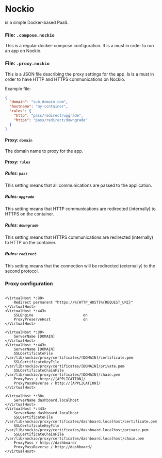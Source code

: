 # Nockio
is a simple Docker-based PaaS.

### File: `.compose.nockio`
This is a regular docker-compose configuration.
It is a must in order to run an app on Nockio.

### File: `.proxy.nockio`
This is a JSON file describing the proxy settings for the app.
Is is a must in order to have HTTP and HTTPS communications on Nockio.

Example file:
```json
{
  "domain": "sub.domain.com",
  "hostname": "my-container",
  "rules": {
    "http": "pass/redirect/upgrade",
    "https": "pass/redirect/downgrade"
  }
}
```

#### Proxy: `domain`
The domain name to proxy for the app.

#### Proxy: `rules`
##### Rules: `pass`
This setting means that all communications are passed to the application.

##### Rules: `upgrade`
This setting means that HTTP communications are redirected (internally) to HTTPS on the container.

##### Rules: `downgrade`
This setting means that HTTPS communications are redirected (internally) to HTTP on the container.

##### Rules: `redirect`
This setting means that the connection will be redirected (externally) to the second protocol.


### Proxy configuration
```
 
<VirtualHost *:80>
    Redirect permanent "https://%{HTTP_HOST}%{REQUEST_URI}"
</VirtualHost>
<VirtualHost *:443>
    SSLEngine                       on
    ProxyPreserveHost               on
</VirtualHost>

<VirtualHost *:80>
    ServerName [DOMAIN]
</VirtualHost>
<VirtualHost *:443>
    ServerName [DOMAIN]
    SSLCertificateFile /var/lib/nockio/proxy/certificates/[DOMAIN]/certificate.pem
    SSLCertificateKeyFile /var/lib/nockio/proxy/certificates/[DOMAIN]/private.pem
    SSLCertificateChainFile /var/lib/nockio/proxy/certificates/[DOMAIN]/chain.pem
    ProxyPass / http://[APPLICATION]/
    ProxyPassReverse / http://[APPLICATION]/
</VirtualHost>
```

```apacheconfig
<VirtualHost *:80>
    ServerName dashboard.localhost
</VirtualHost>
<VirtualHost *:443>
    ServerName dashboard.localhost
    SSLCertificateFile /var/lib/nockio/proxy/certificates/dashboard.localhost/certificate.pem
    SSLCertificateKeyFile /var/lib/nockio/proxy/certificates/dashboard.localhost/private.pem
    SSLCertificateChainFile /var/lib/nockio/proxy/certificates/dashboard.localhost/chain.pem
    ProxyPass / http://dashboard/
    ProxyPassReverse / http://dashboard/
</VirtualHost>
```